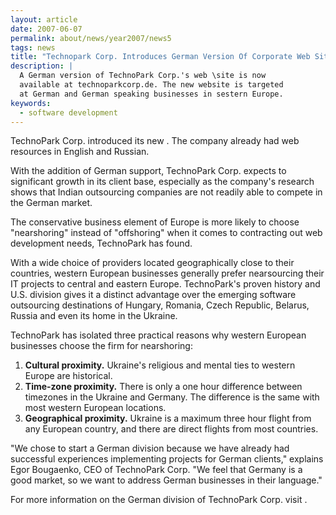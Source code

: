 ```yaml
---
layout: article
date: 2007-06-07
permalink: about/news/year2007/news5
tags: news
title: "Technopark Corp. Introduces German Version Of Corporate Web Site"
description: |
  A German version of TechnoPark Corp.'s web \site is now
  available at technoparkcorp.de. The new website is targeted
  at German and German speaking businesses in sestern Europe.
keywords:
  - software development
---
```


TechnoPark Corp. introduced its new . The company already had web resources in English and Russian.

With the addition of German support, TechnoPark Corp. expects to significant growth in its client
base, especially as the company's research shows that Indian outsourcing companies are not readily
able to compete in the German market.

The conservative business element of Europe is more likely to choose "nearshoring" instead of
"offshoring" when it comes to contracting out web development needs, TechnoPark has found.

With a wide choice of providers located geographically close to their countries, western European
businesses generally prefer nearsourcing their IT projects to central and eastern Europe.
TechnoPark's proven history and U.S. division gives it a distinct advantage over the emerging
software outsourcing destinations of Hungary, Romania, Czech Republic, Belarus, Russia and even its
home in the Ukraine.

TechnoPark has isolated three practical reasons why western European businesses choose the firm for nearshoring:

<ol><li><strong>Cultural proximity.</strong> Ukraine's religious and mental
 ties to western Europe are historical.</li>
<li><strong>Time-zone proximity.</strong> There is only a one hour difference
 between timezones in the Ukraine and Germany. The difference is the same with
  most western European locations.</li>
<li><strong>Geographical proximity.</strong> Ukraine is a maximum three hour flight
 from any European country, and there are direct flights from most countries. </li></ol>

"We chose to start a German division because we have already had successful experiences implementing
projects for German clients," explains Egor Bougaenko, CEO of TechnoPark Corp. "We feel that Germany
is a good market, so we want to address German businesses in their language."

For more information on the German division of TechnoPark Corp. visit .
